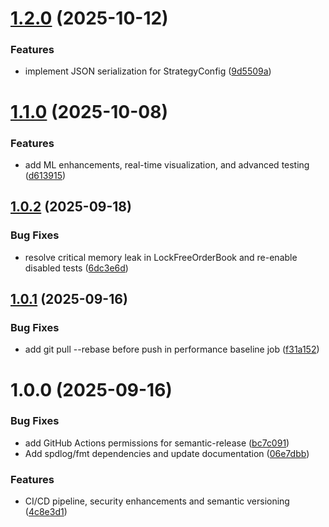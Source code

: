 # [1.2.0](https://github.com/chizy7/PinnacleMM/compare/v1.1.0...v1.2.0) (2025-10-12)


### Features

* implement JSON serialization for StrategyConfig ([9d5509a](https://github.com/chizy7/PinnacleMM/commit/9d5509a6155304aa1c1601eddff74593d886e467))

# [1.1.0](https://github.com/chizy7/PinnacleMM/compare/v1.0.2...v1.1.0) (2025-10-08)


### Features

* add ML enhancements, real-time visualization, and advanced testing ([d613915](https://github.com/chizy7/PinnacleMM/commit/d6139154ddae5e30b22eac63e856ec81bcc39054))

## [1.0.2](https://github.com/chizy7/PinnacleMM/compare/v1.0.1...v1.0.2) (2025-09-18)


### Bug Fixes

* resolve critical memory leak in LockFreeOrderBook and re-enable disabled tests ([6dc3e6d](https://github.com/chizy7/PinnacleMM/commit/6dc3e6de76f23405e40f5dfee73a56441d9a476c))

## [1.0.1](https://github.com/chizy7/PinnacleMM/compare/v1.0.0...v1.0.1) (2025-09-16)


### Bug Fixes

* add git pull --rebase before push in performance baseline job ([f31a152](https://github.com/chizy7/PinnacleMM/commit/f31a1525fc223fb5e7e2b85975457eb1f8f3d494))

# 1.0.0 (2025-09-16)


### Bug Fixes

* add GitHub Actions permissions for semantic-release ([bc7c091](https://github.com/chizy7/PinnacleMM/commit/bc7c09176e2ea3b4974403f78c214a73e7c3859d))
* Add spdlog/fmt dependencies and update documentation ([06e7dbb](https://github.com/chizy7/PinnacleMM/commit/06e7dbbc91bf8367ac7e2fca05a969ad81e3bdd9))


### Features

* CI/CD pipeline, security enhancements and semantic versioning ([4c8e3d1](https://github.com/chizy7/PinnacleMM/commit/4c8e3d18c85d8a141417893ef5c25c9e3ccade4f))

